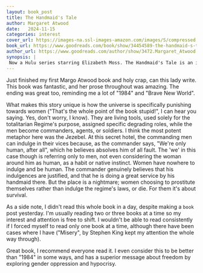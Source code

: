 ```yaml
---
layout: book_post
title: The Handmaid's Tale
author: Margaret Atwood
date:   2024-11-15
categories: interest
cover_url: https://images-na.ssl-images-amazon.com/images/S/compressed.photo.goodreads.com/books/1578028274i/38447._SX150_.jpg
book_url: https://www.goodreads.com/book/show/34454589-the-handmaid-s-tale?ref=nav_sb_ss_1_39
author_url: https://www.goodreads.com/author/show/3472.Margaret_Atwood
synopsis: |
 Now a Hulu series starring Elizabeth Moss. The Handmaid's Tale is an instant classic and eerily prescient cultural phenomenon, from "the patron saint of feminist dystopian fiction" ( New York Times ) The Handmaid’s Tale is a novel of such power that the reader will be unable to forget its images and its forecast. Set in the near future, it describes life in what was once the United States and is now called the Republic of Gilead, a monotheocracy that has reacted to social unrest and a sharply declining birthrate by reverting to, and going beyond, the repressive intolerance of the original Puritans. The regime takes the Book of Genesis absolutely at its word, with bizarre consequences for the women and men in its population. The story is told through the eyes of Offred, one of the unfortunate Handmaids under the new social order. In condensed but eloquent prose, by turns cool-eyed, tender, despairing, passionate, and wry, she reveals to us the dark corners behind the establishment’s calm facade, as certain tendencies now in existence are carried to their logical conclusions. The Handmaid’s Tale is funny, unexpected, horrifying, and altogether convincing. It is at once scathing satire, dire warning, and a tour de force. It is Margaret Atwood at her best.
---
```


Just finished my first Margo Atwood book and holy crap, can this lady write. This book was fantastic, and her prose throughout was amazing. The ending was great too, reminding me a lot of "1984" and "Brave New World".

What makes this story unique is how the universe is specifically punishing towards women ("That's the whole point of the book stupid!", I can hear you saying. Yes, don't worry, I know). They are living tools, used solely for the totalitarian Regime's purpose, assigned specific degrading roles, while the men become commanders, agents, or soldiers. I think the most potent metaphor here was the Jezebel. At this secret hotel, the commanding men can indulge in their vices because, as the commander says, "We're only human, after all", which he believes absolves him of all fault. The 'we' in this case though is referring only to men, not even considering the woman around him as human, as a habit or native instinct. Women have nowhere to indulge and be human. The commander genuinely believes that his indulgences are justified, and that he is doing a great service by his handmaid there. But the place is a nightmare; women choosing to prostitute themselves rather than indulge the regime's laws, or die. For them it's about survival.

As a side note, I didn't read this whole book in a day, despite making a `book` post yesterday. I'm usually reading two or three books at a time so my interest and attention is free to shift. I wouldn't be able to read consistently if I forced myself to read only one book at a time, although there have been cases where I have ("Misery", by Stephen King kept my attention the whole way through).

Great book, I recommend everyone read it. I even consider this to be better than "1984" in some ways, and has a superior message about freedom by exploring gender oppression and hypocrisy. 